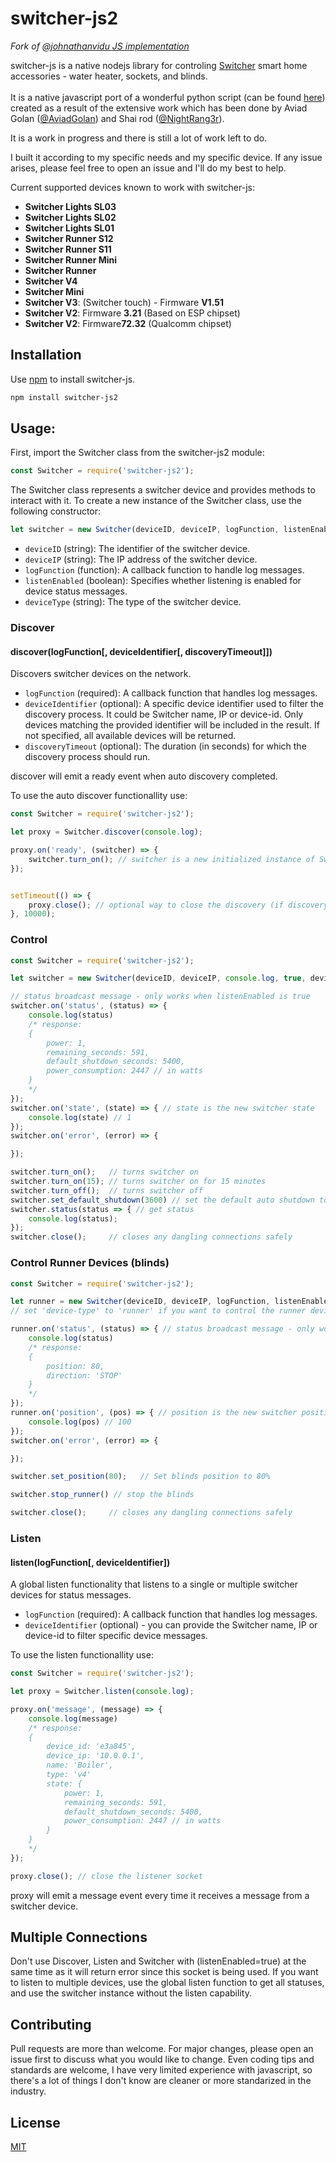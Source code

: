 # switcher-js2

*Fork of [@johnathanvidu JS implementation](https://github.com/johnathanvidu/switcher-js)*

switcher-js is a native nodejs library for controling [Switcher](https://switcher.co.il/)  smart home accessories - water heater, sockets, and blinds.<br/><br/>
It is a native javascript port of a wonderful python script (can be found [here](https://github.com/NightRang3r/Switcher-V2-Python)) created as a result of the extensive work which has been done by Aviad Golan ([@AviadGolan](https://twitter.com/AviadGolan)) and Shai rod ([@NightRang3r](https://twitter.com/NightRang3r)).

It is a work in progress and there is still a lot of work left to do.

I built it according to my specific needs and my specific device. If any issue arises, please feel free to open an issue and I'll do my best to help.

Current supported devices known to work with switcher-js:

- **Switcher Lights SL03**
- **Switcher Lights SL02**
- **Switcher Lights SL01**
- **Switcher Runner S12**
- **Switcher Runner S11**
- **Switcher Runner Mini**
- **Switcher Runner**
- **Switcher V4**
- **Switcher Mini**
- **Switcher V3**: (Switcher touch) - Firmware **V1.51**
- **Switcher V2**: Firmware **3.21** (Based on ESP chipset) 
- **Switcher V2**: Firmware**72.32** (Qualcomm chipset)

## Installation
Use [npm](https://www.npmjs.com/) to install switcher-js.
```bash
npm install switcher-js2
```

## Usage:
First, import the Switcher class from the switcher-js2 module:
```javascript
const Switcher = require('switcher-js2');
```
The Switcher class represents a switcher device and provides methods to interact with it. To create a new instance of the Switcher class, use the following constructor:
```javascript
let switcher = new Switcher(deviceID, deviceIP, logFunction, listenEnabled, deviceType);
```
* `deviceID` (string): The identifier of the switcher device.
* `deviceIP` (string): The IP address of the switcher device.
* `logFunction` (function): A callback function to handle log messages.
* `listenEnabled` (boolean): Specifies whether listening is enabled for device status messages.
* `deviceType` (string): The type of the switcher device.

### Discover
#### discover(logFunction[, deviceIdentifier[, discoveryTimeout]])
Discovers switcher devices on the network.
* `logFunction` (required): A callback function that handles log messages.
* `deviceIdentifier` (optional): A specific device identifier used to filter the discovery process. It could be Switcher name, IP or device-id. Only devices matching the provided identifier will be included in the result. If not specified, all available devices will be returned.
* `discoveryTimeout` (optional): The duration (in seconds) for which the discovery process should run.

discover will emit a ready event when auto discovery completed.

To use the auto discover functionallity use: 
```javascript
const Switcher = require('switcher-js2');

let proxy = Switcher.discover(console.log);

proxy.on('ready', (switcher) => {
    switcher.turn_on(); // switcher is a new initialized instance of Switcher class
});


setTimeout(() => {
    proxy.close(); // optional way to close the discovery (if discoveryTimeout is not set)
}, 10000);

```


### Control

```javascript
const Switcher = require('switcher-js2');

let switcher = new Switcher(deviceID, deviceIP, console.log, true, deviceType);

// status broadcast message - only works when listenEnabled is true
switcher.on('status', (status) => { 
    console.log(status)
    /* response:
    {
        power: 1,
        remaining_seconds: 591,
        default_shutdown_seconds: 5400,
        power_consumption: 2447 // in watts
    }
    */
});
switcher.on('state', (state) => { // state is the new switcher state
    console.log(state) // 1
});
switcher.on('error', (error) => {

});

switcher.turn_on();   // turns switcher on
switcher.turn_on(15); // turns switcher on for 15 minutes
switcher.turn_off();  // turns switcher off
switcher.set_default_shutdown(3600) // set the default auto shutdown to 1 hour (must be between 3600 and 86340)
switcher.status(status => { // get status
    console.log(status);
});
switcher.close();     // closes any dangling connections safely
```

### Control Runner Devices (blinds)

```javascript
const Switcher = require('switcher-js2');

let runner = new Switcher(deviceID, deviceIP, logFunction, listenEnabled, 'runner'); 
// set 'device-type' to 'runner' if you want to control the runner devices

runner.on('status', (status) => { // status broadcast message - only works when listenEnabled=true
    console.log(status)
    /* response:
    {
        position: 80,
        direction: 'STOP'
    }
    */
});
runner.on('position', (pos) => { // position is the new switcher position
    console.log(pos) // 100
});
switcher.on('error', (error) => {

});

switcher.set_position(80);   // Set blinds position to 80%

switcher.stop_runner() // stop the blinds

switcher.close();     // closes any dangling connections safely
```

### Listen
#### listen(logFunction[, deviceIdentifier])
A global listen functionality that listens to a single or multiple switcher devices for status messages.
* `logFunction` (required): A callback function that handles log messages.
* `deviceIdentifier` (optional) - you can provide the Switcher name, IP or device-id to filter specific device messages.

To use the listen functionallity use: 
```javascript
const Switcher = require('switcher-js2');

let proxy = Switcher.listen(console.log);

proxy.on('message', (message) => {
    console.log(message)
    /* response:
    {
        device_id: 'e3a845',
        device_ip: '10.0.0.1',
        name: 'Boiler',
        type: 'v4'
        state: {
            power: 1,
            remaining_seconds: 591,
            default_shutdown_seconds: 5400,
            power_consumption: 2447 // in watts
        }
    }
    */
});

proxy.close(); // close the listener socket

```

proxy will emit a message event every time it receives a message from a switcher device.

## Multiple Connections

Don't use Discover, Listen and Switcher with (listenEnabled=true) at the same time as it will return error since this socket is being used.
If you want to listen to multiple devices, use the global listen function to get all statuses, and use the switcher instance without the listen capability.

## Contributing
Pull requests are more than welcome. For major changes, please open an issue first to discuss what you would like to change.
Even coding tips and standards are welcome, I have very limited experience with javascript, so there's a lot of things I don't know are cleaner or more standarized in the industry.

## License
[MIT](https://choosealicense.com/licenses/mit/)